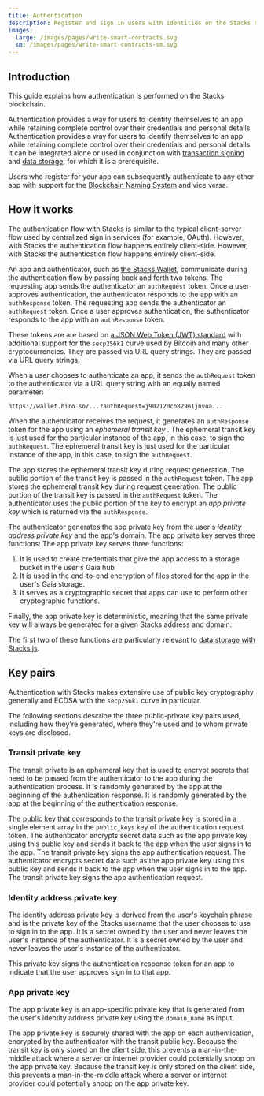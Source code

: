 ```yaml
---
title: Authentication
description: Register and sign in users with identities on the Stacks blockchain
images:
  large: /images/pages/write-smart-contracts.svg
  sm: /images/pages/write-smart-contracts-sm.svg
---
```


## Introduction

This guide explains how authentication is performed on the Stacks blockchain.

Authentication provides a way for users to identify themselves to an app while retaining complete control over their credentials and personal details. Authentication provides a way for users to identify themselves to an app while retaining complete control over their credentials and personal details. It can be integrated alone or used in conjunction with [transaction signing](https://docs.hiro.so/get-started/transactions#signature-and-verification) and [data storage](https://docs.stacks.co/build-apps/references/gaia), for which it is a prerequisite.

Users who register for your app can subsequently authenticate to any other app with support for the [Blockchain Naming System](/build-apps/references/bns) and vice versa.

## How it works

The authentication flow with Stacks is similar to the typical client-server flow used by centralized sign in services (for example, OAuth). However, with Stacks the authentication flow happens entirely client-side. However, with Stacks the authentication flow happens entirely client-side.

An app and authenticator, such as [the Stacks Wallet](https://www.hiro.so/wallet/install-web), communicate during the authentication flow by passing back and forth two tokens. The requesting app sends the authenticator an `authRequest` token. Once a user approves authentication, the authenticator responds to the app with an `authResponse` token. The requesting app sends the authenticator an `authRequest` token. Once a user approves authentication, the authenticator responds to the app with an `authResponse` token.

These tokens are are based on [a JSON Web Token (JWT) standard](https://tools.ietf.org/html/rfc7519) with additional support for the `secp256k1` curve used by Bitcoin and many other cryptocurrencies. They are passed via URL query strings. They are passed via URL query strings.

When a user chooses to authenticate an app, it sends the `authRequest` token to the authenticator via a URL query string with an equally named parameter:

`https://wallet.hiro.so/...?authRequest=j902120cn829n1jnvoa...`

When the authenticator receives the request, it generates an `authResponse` token for the app using an _ephemeral transit key_ . The ephemeral transit key is just used for the particular instance of the app, in this case, to sign the `authRequest`. The ephemeral transit key is just used for the particular instance of the app, in this case, to sign the `authRequest`.

The app stores the ephemeral transit key during request generation. The public portion of the transit key is passed in the `authRequest` token. The app stores the ephemeral transit key during request generation. The public portion of the transit key is passed in the `authRequest` token. The authenticator uses the public portion of the key to encrypt an _app private key_ which is returned via the `authResponse`.

The authenticator generates the app private key from the user's _identity address private key_ and the app's domain. The app private key serves three functions: The app private key serves three functions:

1. It is used to create credentials that give the app access to a storage bucket in the user's Gaia hub
2. It is used in the end-to-end encryption of files stored for the app in the user's Gaia storage.
3. It serves as a cryptographic secret that apps can use to perform other cryptographic functions.

Finally, the app private key is deterministic, meaning that the same private key will always be generated for a given Stacks address and domain.

The first two of these functions are particularly relevant to [data storage with Stacks.js](https://docs.stacks.co/build-apps/references/gaia).

## Key pairs

Authentication with Stacks makes extensive use of public key cryptography generally and ECDSA with the `secp256k1` curve in particular.

The following sections describe the three public-private key pairs used, including how they're generated, where they're used and to whom private keys are disclosed.

### Transit private key

The transit private is an ephemeral key that is used to encrypt secrets that need to be passed from the authenticator to the app during the authentication process. It is randomly generated by the app at the beginning of the authentication response. It is randomly generated by the app at the beginning of the authentication response.

The public key that corresponds to the transit private key is stored in a single element array in the `public_keys` key of the authentication request token. The authenticator encrypts secret data such as the app private key using this public key and sends it back to the app when the user signs in to the app. The transit private key signs the app authentication request. The authenticator encrypts secret data such as the app private key using this public key and sends it back to the app when the user signs in to the app. The transit private key signs the app authentication request.

### Identity address private key

The identity address private key is derived from the user's keychain phrase and is the private key of the Stacks username that the user chooses to use to sign in to the app. It is a secret owned by the user and never leaves the user's instance of the authenticator. It is a secret owned by the user and never leaves the user's instance of the authenticator.

This private key signs the authentication response token for an app to indicate that the user approves sign in to that app.

### App private key

The app private key is an app-specific private key that is generated from the user's identity address private key using the `domain_name` as input.

The app private key is securely shared with the app on each authentication, encrypted by the authenticator with the transit public key. Because the transit key is only stored on the client side, this prevents a man-in-the-middle attack where a server or internet provider could potentially snoop on the app private key. Because the transit key is only stored on the client side, this prevents a man-in-the-middle attack where a server or internet provider could potentially snoop on the app private key.
